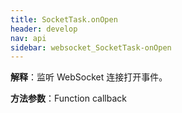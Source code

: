 ```yaml
---
title: SocketTask.onOpen
header: develop
nav: api
sidebar: websocket_SocketTask-onOpen
---
```


 


**解释**：监听 WebSocket 连接打开事件。

**方法参数**：Function callback